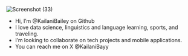 ![Screenshot (33)](https://github.com/KailaniBailey/KailaniBailey/assets/158431578/affeaedd-4931-49f6-aa08-fc90fe02f383)
-  Hi, I’m @KailaniBailey on Github
-  I love data science, linguistics and language learning, sports, and traveling.
-  I’m looking to collaborate on tech projects and mobile applications.
-  You can reach me on X @KailaniBayy

<!---
KailaniBailey/KailaniBailey is a ✨ special ✨ repository because its `README.md` (this file) appears on your GitHub profile.
You can click the Preview link to take a look at your changes.
--->
